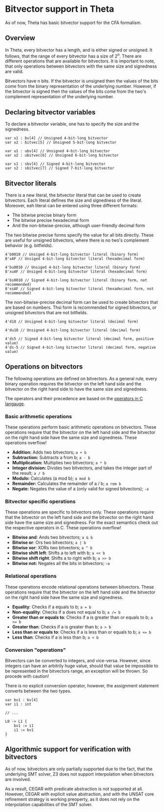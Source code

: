 # Bitvector support in Theta

As of now, Theta has basic bitvector support for the CFA formalism.

## Overview

In Theta, every bitvector has a length, and is either signed or unsigned. It follows, that the range of every bitvector has a size of 2<sup>n</sup>. There are different operations that are available for bitvectors. It is important to note, that only operations between bitvectors with the same size and signedness are valid.

Bitvectors have n bits. If the bitvector is unsigned then the values of the bits come from the binary representation of the underlying number. However, if the bitvector is signed then the values of the bits come from the two's complement representation of the underlying number.

## Declaring bitvector variables

To declare a bitvector variable, one has to specify the size and the signedness.

```
var x1 : bv[4] // Unsigned 4-bit-long bitvector
var x2 : bitvec[5] // Unsigned 5-bit-long bitvector

var u1 : ubv[4] // Unsigned 4-bit-long bitvector
var u2 : ubitvec[6] // Unsigned 6-bit-long bitvector

var s1 : sbv[4] // Signed 4-bit-long bitvector
var s2 : sbitvec[7] // Signed 7-bit-long bitvector

```

## Bitvector literals

There is a new literal, the bitvector literal that can be used to create bitvectors. Each literal defines the size and signedness of the literal. Moreover, eah literal can be entered using three different formats:

- The bitwise precise binary form
- The bitwise precise hexadecimal form
- And the non-bitwise-precise, although user-friendly decimal form

The two bitwise precise forms specify the value for all bits directly. These are useful for unsigned bitvectors, where there is no two's complement behavior (e.g. bitfields).

```
4'b0010 // Unsiged 4-bit-long bitvector literal (binary form)
8'xAF // Unsiged 4-bit-long bitvector literal (hexadecimal form)

4'bu0010 // Unsiged 4-bit-long bitvector literal (binary form)
8'xuAF // Unsiged 4-bit-long bitvector literal (hexadecimal form)

4'bs0010 // Signed 4-bit-long bitvector literal (binary form, not recommended)
8'xsAF // Signed 4-bit-long bitvector literal (hexadecimal form, not recommended)
```

The non-bitwise-precise decimal form can be used to create bitvectors that are based on numbers. Thsi form is recommended for signed bitvectors, or unsigned bitvectors that are not bitfields.

```
4'd10 // Unsigned 4-bit-long bitvector literal (decimal form)

4'du10 // Unsigned 4-bit-long bitvector literal (decimal form)

4'ds5 // Signed 4-bit-long bitvector literal (decimal form, positive value)
4'ds-5 // Signed 4-bit-long bitvector literal (decimal form, negative value)
```

## Operations on bitvectors

The following operations are defined on bitvectors. As a general rule, every binary operation requires the bitvector on the left hand side and the bitvector on the right hand side to have the same size and signedness.

The operators and their precedence are based on the [operators in C langauge](https://en.cppreference.com/w/c/language/operator_precedence).

### Basic arithmetic operations

These operations perform basic arithmetic operations on bitvectors. These operations require that the bitvector on the left hand side and the bitvector on the right hand side have the same size and signedness. These operations overflow!

- **Addition:** Adds two bitvectors; `a + b`
- **Subtraction:** Subtracts a from b; `a - b`
- **Multiplication:** Multiplies two bitvectors; `a * b`
- **Integer division:** Divides two bitvectors, and takes the integer part of the result; `a / b`
- **Modulo:** Calculates (a mod b); `a mod b`
- **Remainder:** Calculates the remainder of a / b; `a rem b`
- **Negate:** Negates the value of a (only valid for signed bitvectors); `-a`

### Bitvector specific operations

These operations are specific to bitvectors only. These operations require that the bitvector on the left hand side and the bitvector on the right hand side have the same size and signedness. For the exact semantics check out the respective operators in C. These operations overflow!

- **Bitwise and**: Ands two bitvectors; `a & b`
- **Bitwise or**: Ors two bitvectors; `a | b`
- **Bitwise xor**: XORs two bitvectors; `a ^ b`
- **Bitwise shift left**: Shifts a to left with b; `a << b`
- **Bitwise shift right**: Shifts a to right with b; `a >> b`
- **Bitwise not:** Negates all the bits in bitvectors; `~a`

### Relational operations

These operations encode relational operations between bitvectors. These operations require that the bitvector on the left hand side and the bitvector on the right hand side have the same size and signedness.

- **Equality**: Checks if a equals to b; `a = b`
- **Non-equality**: Checks if a does not equal to b; `a /= b`
- **Greater than or equals to**: Checks if a is greater than or equals to b; `a >= b`
- **Greater than**: Checks if a is greater than b; `a > b`
- **Less than or equals to**: Checks if a is less than or equals to b; `a <= b`
- **Less than**: Checks if a is less than b; `a < b`

### Conversion "operations"

Bitvectors can be converted to integers, and vice-versa. However, since integers can have an arbitrily huge value, should that value be impossible to be represented in the bitvectors range, an exception will be thrown. So procede with caution!

There is no explicit conversion operator, however, the assignment statement converts between the two types.

```
var bv1 : bv[4]
var i1 : int

// ...

L0 -> L1 {
    bv1 := i1
    i1 := bv1
}
```

## Algorithmic support for verification with bitvectors

As of now, bitvectors are only partially supported due to the fact, that the underlying SMT solver, Z3 does not support interpolation when bitvectors are involved.

As a result, CEGAR with predicate abstraction is not supported at all. However, CEGAR with explicit value abstraction, and with the UNSAT core refinement strategy is working preoperty, as it does not rely on the interpolation capabilities of the SMT solver.
